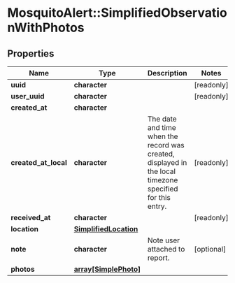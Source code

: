 # MosquitoAlert::SimplifiedObservationWithPhotos


## Properties
Name | Type | Description | Notes
------------ | ------------- | ------------- | -------------
**uuid** | **character** |  | [readonly] 
**user_uuid** | **character** |  | [readonly] 
**created_at** | **character** |  | 
**created_at_local** | **character** | The date and time when the record was created, displayed in the local timezone specified for this entry. | [readonly] 
**received_at** | **character** |  | [readonly] 
**location** | [**SimplifiedLocation**](SimplifiedLocation.md) |  | 
**note** | **character** | Note user attached to report. | [optional] 
**photos** | [**array[SimplePhoto]**](SimplePhoto.md) |  | 


